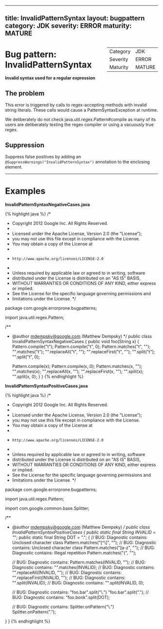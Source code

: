 <!--
*** AUTO-GENERATED, DO NOT MODIFY ***
To make changes, edit the @BugPattern annotation or the explanation in docs/bugpattern.
-->

---
title: InvalidPatternSyntax
layout: bugpattern
category: JDK
severity: ERROR
maturity: MATURE
---

<div style="float:right;"><table id="metadata">
<tr><td>Category</td><td>JDK</td></tr>
<tr><td>Severity</td><td>ERROR</td></tr>
<tr><td>Maturity</td><td>MATURE</td></tr>
</table></div>

# Bug pattern: InvalidPatternSyntax
__Invalid syntax used for a regular expression__

## The problem
This error is triggered by calls to regex-accepting methods with invalid string literals.  These calls would cause a PatternSyntaxException at runtime.

We deliberately do not check java.util.regex.Pattern#compile as many of its users are deliberately testing the regex compiler or using a vacuously true regex.

## Suppression
Suppress false positives by adding an `@SuppressWarnings("InvalidPatternSyntax")` annotation to the enclosing element.

----------

# Examples
__InvalidPatternSyntaxNegativeCases.java__

{% highlight java %}
/*
 * Copyright 2012 Google Inc. All Rights Reserved.
 *
 * Licensed under the Apache License, Version 2.0 (the "License");
 * you may not use this file except in compliance with the License.
 * You may obtain a copy of the License at
 *
 *     http://www.apache.org/licenses/LICENSE-2.0
 *
 * Unless required by applicable law or agreed to in writing, software
 * distributed under the License is distributed on an "AS IS" BASIS,
 * WITHOUT WARRANTIES OR CONDITIONS OF ANY KIND, either express or implied.
 * See the License for the specific language governing permissions and
 * limitations under the License.
 */

package com.google.errorprone.bugpatterns;

import java.util.regex.Pattern;

/**
 * @author mdempsky@google.com (Matthew Dempsky)
 */
public class InvalidPatternSyntaxNegativeCases {
  public void foo(String x) {
    Pattern.compile("t");
    Pattern.compile("t", 0);
    Pattern.matches("t", "");
    "".matches("t");
    "".replaceAll("t", "");
    "".replaceFirst("t", "");
    "".split("t");
    "".split("t", 0);

    Pattern.compile(x);
    Pattern.compile(x, 0);
    Pattern.matches(x, "");
    "".matches(x);
    "".replaceAll(x, "");
    "".replaceFirst(x, "");
    "".split(x);
    "".split(x, 0);
  }
}
{% endhighlight %}

__InvalidPatternSyntaxPositiveCases.java__

{% highlight java %}
/*
 * Copyright 2012 Google Inc. All Rights Reserved.
 *
 * Licensed under the Apache License, Version 2.0 (the "License");
 * you may not use this file except in compliance with the License.
 * You may obtain a copy of the License at
 *
 *     http://www.apache.org/licenses/LICENSE-2.0
 *
 * Unless required by applicable law or agreed to in writing, software
 * distributed under the License is distributed on an "AS IS" BASIS,
 * WITHOUT WARRANTIES OR CONDITIONS OF ANY KIND, either express or implied.
 * See the License for the specific language governing permissions and
 * limitations under the License.
 */

package com.google.errorprone.bugpatterns;

import java.util.regex.Pattern;

import com.google.common.base.Splitter;

/**
 * @author mdempsky@google.com (Matthew Dempsky)
 */
public class InvalidPatternSyntaxPositiveCases {
  public static final String INVALID = "*";
  public static final String DOT = ".";
  {
    // BUG: Diagnostic contains: Unclosed character class
    Pattern.matches("[^\\]", "");
    // BUG: Diagnostic contains: Unclosed character class
    Pattern.matches("[a-z", "");
    // BUG: Diagnostic contains: Illegal repetition
    Pattern.matches("{", "");

    // BUG: Diagnostic contains: 
    Pattern.matches(INVALID, "");
    // BUG: Diagnostic contains: 
    "".matches(INVALID);
    // BUG: Diagnostic contains: 
    "".replaceAll(INVALID, "");
    // BUG: Diagnostic contains: 
    "".replaceFirst(INVALID, "");
    // BUG: Diagnostic contains: 
    "".split(INVALID);
    // BUG: Diagnostic contains: 
    "".split(INVALID, 0);

    // BUG: Diagnostic contains: "foo.bar".split("\\.")
    "foo.bar".split(".");
    // BUG: Diagnostic contains: 
    "foo.bonk".split(DOT);
    
    // BUG: Diagnostic contains: Splitter.onPattern("\\.")
    Splitter.onPattern(".");

  }
}
{% endhighlight %}


